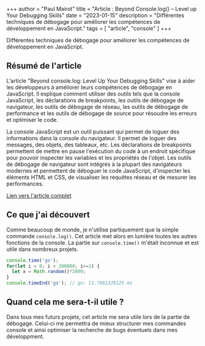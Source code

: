 +++
author = "Paul Mairot"
title = "Article : Beyond Console.log() – Level up Your Debugging Skills"
date = "2023-01-15"
description = "Différentes techniques de débogage pour améliorer les compétences de développement en JavaScript."
tags = [
    "article",
    "console"
]
+++

Différentes techniques de débogage pour améliorer les compétences de développement en JavaScript.<!--more-->

## Résumé de l'article

L'article "Beyond console.log: Level Up Your Debugging Skills" vise à aider les développeurs à améliorer leurs compétences de débogage en JavaScript. Il explique comment utiliser des outils tels que la console JavaScript, les déclarations de breakpoints, les outils de débogage de navigateur, les outils de débogage de réseau, les outils de débogage de performance et les outils de débogage de source pour résoudre les erreurs et optimiser le code.

La console JavaScript est un outil puissant qui permet de loguer des informations dans la console du navigateur. Il permet de loguer des messages, des objets, des tableaux, etc. Les déclarations de breakpoints permettent de mettre en pause l'exécution du code à un endroit spécifique pour pouvoir inspecter les variables et les propriétés de l'objet. Les outils de débogage de navigateur sont intégrés à la plupart des navigateurs modernes et permettent de déboguer le code JavaScript, d'inspecter les éléments HTML et CSS, de visualiser les requêtes réseau et de mesurer les performances.

[Lien vers l'article complet](https://www.sitepoint.com/beyond-console-log-level-up-your-debugging-skills/)



## Ce que j'ai découvert

Comme beaucoup de monde, je n'utilise partiquement que la simple commande ```console.log()```. Cet article met alors en lumière toutes les autres fonctions de la console. La partie sur ```console.time()``` m'était inconnue et est utile dans nombreux projets.

```javascript
console.time('go');
for(let i = 0; i < 200000; i+=1) {
  let x = Math.random()*2000;
}
console.timeEnd('go'); // go: 11.7861328125 ms
```

## Quand cela me sera-t-il utile ?

Dans tous mes futurs projets, cet article me sera utile lors de la partie de débogage. Celui-ci me permettra de mieux structurer mes commandes console et ainsi optimiser la recherche de bugs éventuels dans mes développment.